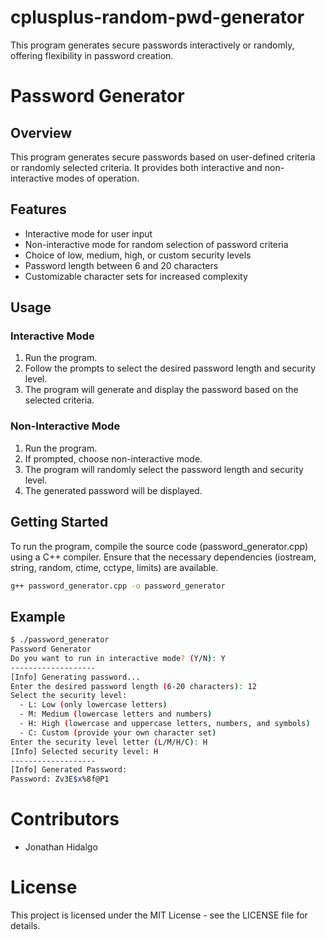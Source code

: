 # cplusplus-random-pwd-generator

This program generates secure passwords interactively or randomly, offering flexibility in password creation.

# Password Generator

## Overview
This program generates secure passwords based on user-defined criteria or randomly selected criteria. It provides both interactive and non-interactive modes of operation.

## Features
- Interactive mode for user input
- Non-interactive mode for random selection of password criteria
- Choice of low, medium, high, or custom security levels
- Password length between 6 and 20 characters
- Customizable character sets for increased complexity

## Usage
### Interactive Mode
1. Run the program.
2. Follow the prompts to select the desired password length and security level.
3. The program will generate and display the password based on the selected criteria.

### Non-Interactive Mode
1. Run the program.
2. If prompted, choose non-interactive mode.
3. The program will randomly select the password length and security level.
4. The generated password will be displayed.

## Getting Started
To run the program, compile the source code (password_generator.cpp) using a C++ compiler. Ensure that the necessary dependencies (iostream, string, random, ctime, cctype, limits) are available.

```bash
g++ password_generator.cpp -o password_generator
```


## Example

```bash
$ ./password_generator
Password Generator
Do you want to run in interactive mode? (Y/N): Y
-------------------
[Info] Generating password...
Enter the desired password length (6-20 characters): 12
Select the security level:
  - L: Low (only lowercase letters)
  - M: Medium (lowercase letters and numbers)
  - H: High (lowercase and uppercase letters, numbers, and symbols)
  - C: Custom (provide your own character set)
Enter the security level letter (L/M/H/C): H
[Info] Selected security level: H
-------------------
[Info] Generated Password:
Password: Zv3E$x%8f@P1
```

# Contributors
- Jonathan Hidalgo

# License
This project is licensed under the MIT License - see the LICENSE file for details.